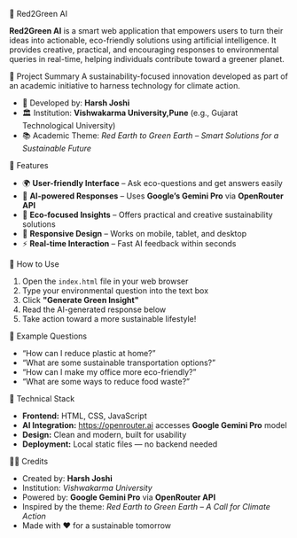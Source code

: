 🌱 Red2Green AI

**Red2Green AI** is a smart web application that empowers users to turn their ideas into actionable, eco-friendly solutions using artificial intelligence. It provides creative, practical, and encouraging responses to environmental queries in real-time, helping individuals contribute toward a greener planet.

🧠 Project Summary
 A sustainability-focused innovation developed as part of an academic initiative to harness technology for climate action.

- 🧪 Developed by: **Harsh Joshi**  
- 🏛️ Institution: **Vishwakarma University,Pune** (e.g., Gujarat Technological University)  
- 📚 Academic Theme: *Red Earth to Green Earth – Smart Solutions for a Sustainable Future*

 🌟 Features

- 🌍 **User-friendly Interface** – Ask eco-questions and get answers easily  
- 🤖 **AI-powered Responses** – Uses **Google’s Gemini Pro** via **OpenRouter API**  
- 💚 **Eco-focused Insights** – Offers practical and creative sustainability solutions  
- 📱 **Responsive Design** – Works on mobile, tablet, and desktop  
- ⚡ **Real-time Interaction** – Fast AI feedback within seconds  

 🚀 How to Use

1. Open the `index.html` file in your web browser  
2. Type your environmental question into the text box  
3. Click **"Generate Green Insight"**  
4. Read the AI-generated response below  
5. Take action toward a more sustainable lifestyle!

🌿 Example Questions

- “How can I reduce plastic at home?”  
- “What are some sustainable transportation options?”  
- “How can I make my office more eco-friendly?”  
- “What are some ways to reduce food waste?”  

🔧 Technical Stack

- **Frontend:** HTML, CSS, JavaScript  
- **AI Integration:** https://openrouter.ai accesses **Google Gemini Pro** model
- **Design:** Clean and modern, built for usability  
- **Deployment:** Local static files — no backend needed

🧑‍💻 Credits

- Created by: **Harsh Joshi**  
- Institution: *Vishwakarma University*  
- Powered by: **Google Gemini Pro** via **OpenRouter API**  
- Inspired by the theme: *Red Earth to Green Earth – A Call for Climate Action*  
- Made with ❤️ for a sustainable tomorrow
